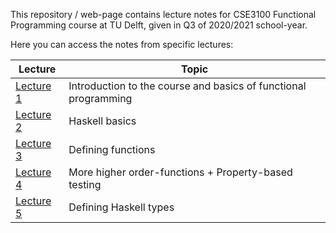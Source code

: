 This repository / web-page contains lecture notes for CSE3100 Functional Programming course at TU Delft, given in Q3 of 2020/2021 school-year.

Here you can access the notes from specific lectures:


|Lecture                    |Topic                                      |
|---------------------------|-------------------------------------------|
|[Lecture 1](lecture1.md)   |Introduction to the course and basics of functional programming|
|[Lecture 2](lecture2.md)   |Haskell basics                             |
|[Lecture 3](lecture3.md)   |Defining functions                         |
|[Lecture 4](lecture4.md)   |More higher order-functions + Property-based testing|
|[Lecture 5](lecture5.md)   |Defining Haskell types |

